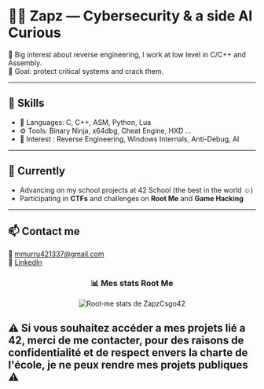 # 👨‍💻 Zapz — Cybersecurity & a side AI Curious

🔐 Big interest about reverse engineering, I work at low level in C/C++ and Assembly.  
🎯 Goal: protect critical systems and crack them.

---

## 🚀 Skills

- 🧠 Languages: C, C++, ASM, Python, Lua  
- ⚙️ Tools: Binary Ninja, x64dbg, Cheat Engine, HXD ...
- 🔬 Interest : Reverse Engineering, Windows Internals, Anti-Debug, AI 

---

## 🌱 Currently

- Advancing on my school projects at 42 School (the best in the world ☺️)
- Participating in **CTFs** and challenges on **Root Me** and **Game Hacking**

---

## 📫 Contact me

📧 mmurru421337@gmail.com  
🔗 [LinkedIn](https://www.linkedin.com/in/matteo-murru-775720274/)  

<h3 align="center">📊 Mes stats Root Me</h3>

<p align="center">
  <img src="https://root-me-diff.vercel.app/rm-gh?nickname=ZapzCsgo42&gstats=show&style=dark" alt="Root‑me stats de ZapzCsgo42" />
</p>

## ⚠️ Si vous souhaitez accéder a mes projets lié a 42, merci de me contacter, pour des raisons de confidentialité et de respect envers la charte de l'école, je ne peux rendre mes projets publiques ⚠️
